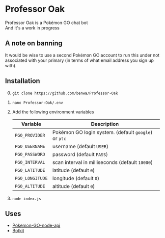 # Professor Oak

Professor Oak is a Pokémon GO chat bot  
And it's a work in progress

## A note on banning
It would be wise to use a second Pokémon GO account to run this under not associated with your primary (in terms of what email address you sign up with).

## Installation
0. `git clone https://github.com/benwa/Professor-Oak`
0. `nano Professor-Oak/.env`
0. Add the following environment variables
    
    | Variable        | Description                                             |
    |-----------------|---------------------------------------------------------|
    | `PGO_PROVIDER`  | Pokémon GO login system. (default `google`) or `ptc`    |
    | `PGO_USERNAME`  | username (default `USER`)                               |
    | `PGO_PASSWORD`  | password (default `PASS`)                               |
    | `PGO_INTERVAL`  | scan interval in milliseconds (default `10000`)         |
    | `PGO_LATITUDE`  | latitude (default `0`)                                  |
    | `PGO_LONGITUDE` | longitude (default `0`)                                 |
    | `PGO_ALTITUDE`  | altitude (default `0`)                                  |

0. `node index.js`

## Uses
* [Pokemon-GO-node-api](https://github.com/Armax/Pokemon-GO-node-api)
* [Botkit](https://github.com/howdyai/botkit)

